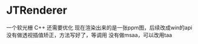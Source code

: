 # JTRenderer
   一个软光栅 C++
   还需要优化
   现在渲染出来的是一张ppm图，后续改成win的api
   没有做透视插值矫正，方法写好了，等调用
   没有做msaa，可以改用taa
